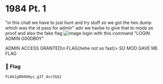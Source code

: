 # 1984 Pt. 1
"in this chall we have to just hunt and try stuff so we got the hex dump which was the id pass for admin"
adn we havbe to give that to mods as proof and also the fake flag
![image](https://github.com/user-attachments/assets/d02923f1-b592-4594-ac27-16ee729cd10b)
login with this command "LOGIN ADMIN G00DB0Y"

ADMIN ACCESS GRANTED\n FLAG{hehe not so fast}>
SO MOD GAVE ME FLAG
### 🏁 Flag  
```
FLAG{g00db0ys_g37_4cc3$$}

```
